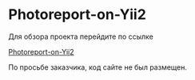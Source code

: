 # Photoreport-on-Yii2

Для обзора проекта перейдите по ссылке

[Photoreport-on-Yii2](https://youtu.be/7Aog0Jk1DY4)

По просьбе заказчика, код сайте не был размещен. 